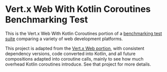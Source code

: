 # Vert.x Web With Kotlin Coroutines Benchmarking Test

This is the Vert.x Web With Kotlin Coroutines portion of a [benchmarking test suite](../) comparing a variety of web development platforms.

This project is adapted from the [Vert.x Web portion](/frameworks/Java/vertx-web), with consistent dependency versions, code converted into Kotlin, and all future compositions adapted into coroutine calls, mainly to see how much overhead Kotlin coroutines introduce. See that project for more details.
